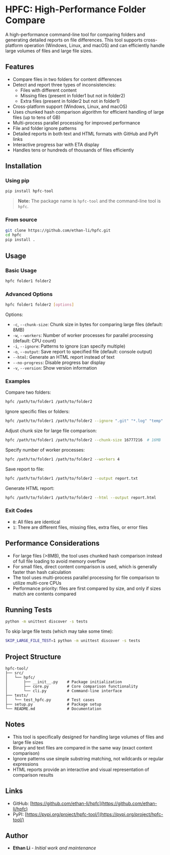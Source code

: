 # HPFC: High-Performance Folder Compare

A high-performance command-line tool for comparing folders and generating detailed reports on file differences.
This tool supports cross-platform operation (Windows, Linux, and macOS) and can efficiently handle large volumes of files and large file sizes.

## Features

- Compare files in two folders for content differences
- Detect and report three types of inconsistencies:
  - Files with different content
  - Missing files (present in folder1 but not in folder2)
  - Extra files (present in folder2 but not in folder1)
- Cross-platform support (Windows, Linux, and macOS)
- Uses chunked hash comparison algorithm for efficient handling of large files (up to tens of GB)
- Multi-process parallel processing for improved performance
- File and folder ignore patterns
- Detailed reports in both text and HTML formats with GitHub and PyPI links
- Interactive progress bar with ETA display
- Handles tens or hundreds of thousands of files efficiently

## Installation

### Using pip

```bash
pip install hpfc-tool
```

> **Note:** The package name is `hpfc-tool` and the command-line tool is `hpfc`.

### From source

```bash
git clone https://github.com/ethan-li/hpfc.git
cd hpfc
pip install .
```

## Usage

### Basic Usage

```bash
hpfc folder1 folder2
```

### Advanced Options

```bash
hpfc folder1 folder2 [options]
```

Options:
- `-c`, `--chunk-size`: Chunk size in bytes for comparing large files (default: 8MB)
- `-w`, `--workers`: Number of worker processes for parallel processing (default: CPU count)
- `-i`, `--ignore`: Patterns to ignore (can specify multiple)
- `-o`, `--output`: Save report to specified file (default: console output)
- `--html`: Generate an HTML report instead of text
- `--no-progress`: Disable progress bar display
- `-v`, `--version`: Show version information

### Examples

Compare two folders:
```bash
hpfc /path/to/folder1 /path/to/folder2
```

Ignore specific files or folders:
```bash
hpfc /path/to/folder1 /path/to/folder2 --ignore ".git" "*.log" "temp"
```

Adjust chunk size for large file comparison:
```bash
hpfc /path/to/folder1 /path/to/folder2 --chunk-size 16777216  # 16MB
```

Specify number of worker processes:
```bash
hpfc /path/to/folder1 /path/to/folder2 --workers 4
```

Save report to file:
```bash
hpfc /path/to/folder1 /path/to/folder2 --output report.txt
```

Generate HTML report:
```bash
hpfc /path/to/folder1 /path/to/folder2 --html --output report.html
```

### Exit Codes

- `0`: All files are identical
- `1`: There are different files, missing files, extra files, or error files

## Performance Considerations

- For large files (>8MB), the tool uses chunked hash comparison instead of full file loading to avoid memory overflow
- For small files, direct content comparison is used, which is generally faster than hash calculation
- The tool uses multi-process parallel processing for file comparison to utilize multi-core CPUs
- Performance priority: files are first compared by size, and only if sizes match are contents compared

## Running Tests

```bash
python -m unittest discover -s tests
```

To skip large file tests (which may take some time):
```bash
SKIP_LARGE_FILE_TEST=1 python -m unittest discover -s tests
```

## Project Structure

```
hpfc-tool/
├── src/
│   └── hpfc/
│       ├── __init__.py    # Package initialization
│       ├── core.py        # Core comparison functionality
│       └── cli.py         # Command-line interface
├── tests/
│   └── test_hpfc.py       # Test cases
├── setup.py               # Package setup
└── README.md              # Documentation
```

## Notes

- This tool is specifically designed for handling large volumes of files and large file sizes
- Binary and text files are compared in the same way (exact content comparison)
- Ignore patterns use simple substring matching, not wildcards or regular expressions
- HTML reports provide an interactive and visual representation of comparison results

## Links

- GitHub: [https://github.com/ethan-li/hpfc](https://github.com/ethan-li/hpfc)
- PyPI: [https://pypi.org/project/hpfc-tool/](https://pypi.org/project/hpfc-tool/)

## Author

- **Ethan Li** - *Initial work and maintenance* 